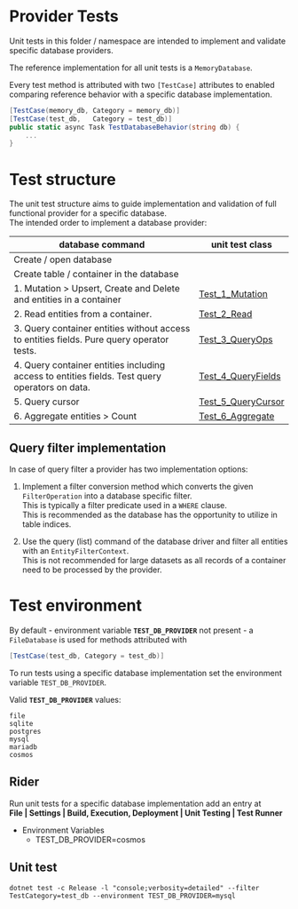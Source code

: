 
# Provider Tests

Unit tests in this folder / namespace are intended to implement and validate specific database providers.

The reference implementation for all unit tests is a `MemoryDatabase`.

Every test method is attributed with two `[TestCase]` attributes to enabled comparing
reference behavior with a specific database implementation.

```csharp
[TestCase(memory_db, Category = memory_db)]
[TestCase(test_db,   Category = test_db)]
public static async Task TestDatabaseBehavior(string db) {
    ...
}
```

# Test structure

The unit test structure aims to guide implementation and validation of full functional provider for a specific database.  
The intended order to implement a database provider:

| database command                                                                              | unit test class                                   |
|-----------------------------------------------------------------------------------------------|-------------------------------------------------- |
|    Create / open database                                                                     |                                                   |
|    Create table / container in the database                                                   |                                                   |
| 1. Mutation > Upsert, Create and Delete and entities in a container                           | [Test_1_Mutation](Test/Test_1_Mutation.cs)        |
| 2. Read entities from a container.                                                            | [Test_2_Read](Test/Test_2_Read.cs)                |
| 3. Query container entities without access to entities fields. Pure query operator tests.     | [Test_3_QueryOps](Test/Test_3_QueryOps.cs)        |
| 4. Query container entities including access to entities fields. Test query operators on data.| [Test_4_QueryFields](Test/Test_4_QueryFields.cs)  |
| 5. Query cursor                                                                               | [Test_5_QueryCursor](Test/Test_5_QueryCursor.cs)  |
| 6. Aggregate entities > Count                                                                 | [Test_6_Aggregate](Test/Test_6_Aggregate.cs)      |


## Query filter implementation

In case of query filter a provider has two implementation options:

1. Implement a filter conversion method which converts the given `FilterOperation` into a database specific filter.  
   This is typically a filter predicate used in a `WHERE` clause.  
   This is recommended as the database has the opportunity to utilize in table indices.

2. Use the query (list) command of the database driver and filter all entities with an `EntityFilterContext`.  
   This is not recommended for large datasets as all records of a container need to be processed by the provider.


# Test environment

By default - environment variable **`TEST_DB_PROVIDER`** not present - a `FileDatabase` is used for methods attributed with
```csharp
[TestCase(test_db, Category = test_db)]
```

To run tests using a specific database implementation set the environment variable `TEST_DB_PROVIDER`.

Valid  **`TEST_DB_PROVIDER`** values:
```
file
sqlite
postgres
mysql
mariadb
cosmos
```


## Rider
Run unit tests for a specific database implementation add an entry at  
**File | Settings | Build, Execution, Deployment | Unit Testing | Test Runner**  
- Environment Variables
    - TEST_DB_PROVIDER=cosmos

## Unit test
```
dotnet test -c Release -l "console;verbosity=detailed" --filter TestCategory=test_db --environment TEST_DB_PROVIDER=mysql
```